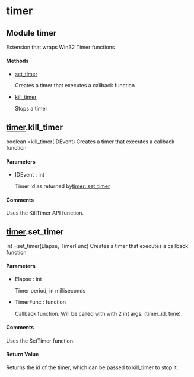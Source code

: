 # timer

## Module timer



Extension that wraps Win32 Timer functions

#### Methods


  - [set\_timer](timer.md#timerset_timer)

    Creates a timer that executes a callback function&nbsp;

  - [kill\_timer](timer.md#timerkill_timer)

    Stops a timer&nbsp;

## [timer](#timer)\.kill\_timer



boolean =kill\_timer\(IDEvent\)
Creates a timer that executes a callback function

#### Parameters


  - IDEvent : int

    Timer id as returned by[timer::set\_timer](timer.md#timerset_timer)

#### Comments


Uses the KillTimer API function\.

## [timer](#timer)\.set\_timer



int =set\_timer\(Elapse, TimerFunc\)
Creates a timer that executes a callback function

#### Parameters


  - Elapse : int

    Timer period, in milliseconds

  - TimerFunc : function

    Callback function\.  Will be called with with 2 int args: \(timer\_id, time\)

#### Comments


Uses the SetTimer function\.

#### Return Value
Returns the id of the timer, which can be passed to kill\_timer to stop it\.